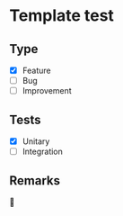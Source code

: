 # Template test

## Type
- [x] Feature
- [ ] Bug
- [ ] Improvement

## Tests
- [x] Unitary
- [ ] Integration

## Remarks
:red_circle:
